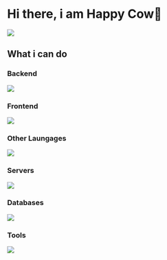 # Hi there, i am Happy Cow👋

<img src="https://steamuserimages-a.akamaihd.net/ugc/1688248122333201857/5344AB4050E6B88710B7C16CB12C175F29A3DB5A/?imw=637&imh=358&ima=fit&impolicy=Letterbox&imcolor=%23000000&letterbox=true"/>

## What i can do

### Backend
<img src="https://skillicons.dev/icons?i=python,flask,fastapi,nodejs,php,lua"/>

### Frontend
<img src="https://skillicons.dev/icons?i=html,css,js,react,bootstrap,jquery"/>

### Other Laungages
<img src="https://skillicons.dev/icons?i=bots,r"/>

### Servers
<img src="https://skillicons.dev/icons?i=cloudflare,aws,gcp,firebase"/>

### Databases
<img src="https://skillicons.dev/icons?i=mysql"/>

### Tools
<img src="https://skillicons.dev/icons?i=vscode,robloxstudio,postman,replit,github,git,gitlab,figma,stackoverflow,netlify,nginx"/>
